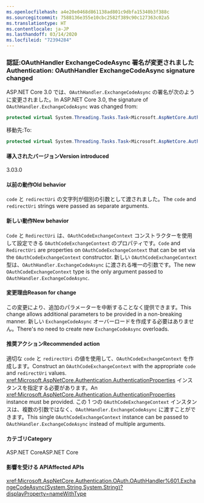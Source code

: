 ```yaml
---
ms.openlocfilehash: a4e20e0468d861138ad801c9dbfa15340b3f388c
ms.sourcegitcommit: 7588136e355e10cbc2582f389c90c127363c02a5
ms.translationtype: HT
ms.contentlocale: ja-JP
ms.lasthandoff: 03/14/2020
ms.locfileid: "72394284"
---
```

### <a name="authentication-oauthhandler-exchangecodeasync-signature-changed"></a><span data-ttu-id="54831-101">認証:OAuthHandler ExchangeCodeAsync 署名が変更されました</span><span class="sxs-lookup"><span data-stu-id="54831-101">Authentication: OAuthHandler ExchangeCodeAsync signature changed</span></span>

<span data-ttu-id="54831-102">ASP.NET Core 3.0 では、`OAuthHandler.ExchangeCodeAsync` の署名が次のように変更されました。</span><span class="sxs-lookup"><span data-stu-id="54831-102">In ASP.NET Core 3.0, the signature of `OAuthHandler.ExchangeCodeAsync` was changed from:</span></span>

```csharp
protected virtual System.Threading.Tasks.Task<Microsoft.AspNetCore.Authentication.OAuth.OAuthTokenResponse> ExchangeCodeAsync(string code, string redirectUri) { throw null; }
```

<span data-ttu-id="54831-103">移動先:</span><span class="sxs-lookup"><span data-stu-id="54831-103">To:</span></span>

```csharp
protected virtual System.Threading.Tasks.Task<Microsoft.AspNetCore.Authentication.OAuth.OAuthTokenResponse> ExchangeCodeAsync(Microsoft.AspNetCore.Authentication.OAuth.OAuthCodeExchangeContext context) { throw null; }
```

#### <a name="version-introduced"></a><span data-ttu-id="54831-104">導入されたバージョン</span><span class="sxs-lookup"><span data-stu-id="54831-104">Version introduced</span></span>

<span data-ttu-id="54831-105">3.0</span><span class="sxs-lookup"><span data-stu-id="54831-105">3.0</span></span>

#### <a name="old-behavior"></a><span data-ttu-id="54831-106">以前の動作</span><span class="sxs-lookup"><span data-stu-id="54831-106">Old behavior</span></span>

<span data-ttu-id="54831-107">`code` と `redirectUri` の文字列が個別の引数として渡されました。</span><span class="sxs-lookup"><span data-stu-id="54831-107">The `code` and `redirectUri` strings were passed as separate arguments.</span></span>

#### <a name="new-behavior"></a><span data-ttu-id="54831-108">新しい動作</span><span class="sxs-lookup"><span data-stu-id="54831-108">New behavior</span></span>

<span data-ttu-id="54831-109">`Code` と `RedirectUri` は、`OAuthCodeExchangeContext` コンストラクターを使用して設定できる `OAuthCodeExchangeContext` のプロパティです。</span><span class="sxs-lookup"><span data-stu-id="54831-109">`Code` and `RedirectUri` are properties on `OAuthCodeExchangeContext` that can be set via the `OAuthCodeExchangeContext` constructor.</span></span> <span data-ttu-id="54831-110">新しい `OAuthCodeExchangeContext` 型は、`OAuthHandler.ExchangeCodeAsync` に渡される唯一の引数です。</span><span class="sxs-lookup"><span data-stu-id="54831-110">The new `OAuthCodeExchangeContext` type is the only argument passed to `OAuthHandler.ExchangeCodeAsync`.</span></span>

#### <a name="reason-for-change"></a><span data-ttu-id="54831-111">変更理由</span><span class="sxs-lookup"><span data-stu-id="54831-111">Reason for change</span></span>

<span data-ttu-id="54831-112">この変更により、追加のパラメーターを中断することなく提供できます。</span><span class="sxs-lookup"><span data-stu-id="54831-112">This change allows additional parameters to be provided in a non-breaking manner.</span></span> <span data-ttu-id="54831-113">新しい `ExchangeCodeAsync` オーバーロードを作成する必要はありません。</span><span class="sxs-lookup"><span data-stu-id="54831-113">There's no need to create new `ExchangeCodeAsync` overloads.</span></span>

#### <a name="recommended-action"></a><span data-ttu-id="54831-114">推奨アクション</span><span class="sxs-lookup"><span data-stu-id="54831-114">Recommended action</span></span>

<span data-ttu-id="54831-115">適切な `code` と `redirectUri` の値を使用して、`OAuthCodeExchangeContext` を作成します。</span><span class="sxs-lookup"><span data-stu-id="54831-115">Construct an `OAuthCodeExchangeContext` with the appropriate `code` and `redirectUri` values.</span></span> <span data-ttu-id="54831-116"><xref:Microsoft.AspNetCore.Authentication.AuthenticationProperties> インスタンスを指定する必要があります。</span><span class="sxs-lookup"><span data-stu-id="54831-116">An <xref:Microsoft.AspNetCore.Authentication.AuthenticationProperties> instance must be provided.</span></span> <span data-ttu-id="54831-117">この 1 つの `OAuthCodeExchangeContext` インスタンスは、複数の引数ではなく、`OAuthHandler.ExchangeCodeAsync` に渡すことができます。</span><span class="sxs-lookup"><span data-stu-id="54831-117">This single `OAuthCodeExchangeContext` instance can be passed to `OAuthHandler.ExchangeCodeAsync` instead of multiple arguments.</span></span>

#### <a name="category"></a><span data-ttu-id="54831-118">カテゴリ</span><span class="sxs-lookup"><span data-stu-id="54831-118">Category</span></span>

<span data-ttu-id="54831-119">ASP.NET Core</span><span class="sxs-lookup"><span data-stu-id="54831-119">ASP.NET Core</span></span>

#### <a name="affected-apis"></a><span data-ttu-id="54831-120">影響を受ける API</span><span class="sxs-lookup"><span data-stu-id="54831-120">Affected APIs</span></span>

<xref:Microsoft.AspNetCore.Authentication.OAuth.OAuthHandler%601.ExchangeCodeAsync(System.String,System.String)?displayProperty=nameWithType>

<!--

#### Affected APIs

`M:Microsoft.AspNetCore.Authentication.OAuth.OAuthHandler`1.ExchangeCodeAsync(System.String,System.String)`

-->
